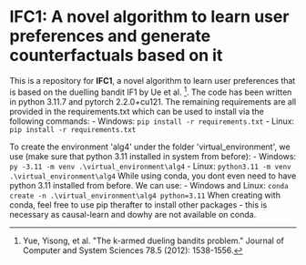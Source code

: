 # IFC1: A novel algorithm to learn user preferences and generate counterfactuals based on it

This is a repository for **IFC1**, a novel algorithm to learn user preferences that is based on the duelling bandit IF1 by Ue et al. [^1]. The code has been written in python 3.11.7 and pytorch 2.2.0+cu121. The remaining requirements are all provided in the requirements.txt which can be used to install via the following commands:
    - Windows: `pip install -r requirements.txt`
    - Linux: `pip install -r requirements.txt`

To create the environment 'alg4' under the folder 'virtual_environment', we use (make sure that python 3.11 installed in system from before):
    - Windows: `py -3.11 -m venv .\virtual_environment\alg4`
    - Linux: `python3.11 -m venv .\virtual_environment\alg4`
While using conda, you dont even need to have python 3.11 installed from before. We can use:
    - Windows and Linux: `conda create -n .\virtual_environment\alg4 python=3.11`
When creating with conda, feel free to use pip therafter to install other packages - this is necessary as causal-learn and dowhy are not available on conda.

[^1]: Yue, Yisong, et al. "The k-armed dueling bandits problem." Journal of Computer and System Sciences 78.5 (2012): 1538-1556.

